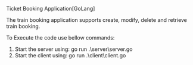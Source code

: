 Ticket Booking Application[GoLang]

The train booking application supports create, modify, delete and retrieve train booking.

To Execute the code use bellow commands:

1. Start the server using: go run .\server\server.go
2. Start the client using: go run .\client\client.go
